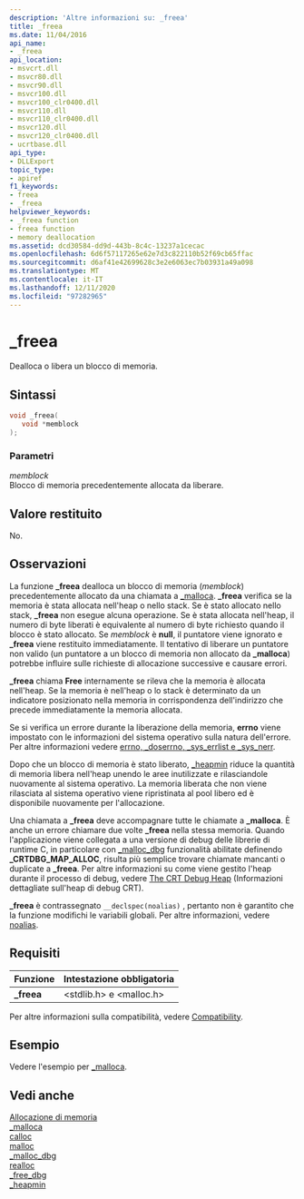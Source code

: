 ```yaml
---
description: 'Altre informazioni su: _freea'
title: _freea
ms.date: 11/04/2016
api_name:
- _freea
api_location:
- msvcrt.dll
- msvcr80.dll
- msvcr90.dll
- msvcr100.dll
- msvcr100_clr0400.dll
- msvcr110.dll
- msvcr110_clr0400.dll
- msvcr120.dll
- msvcr120_clr0400.dll
- ucrtbase.dll
api_type:
- DLLExport
topic_type:
- apiref
f1_keywords:
- freea
- _freea
helpviewer_keywords:
- _freea function
- freea function
- memory deallocation
ms.assetid: dcd30584-dd9d-443b-8c4c-13237a1cecac
ms.openlocfilehash: 6d6f57117265e62e7d3c822110b52f69cb65ffac
ms.sourcegitcommit: d6af41e42699628c3e2e6063ec7b03931a49a098
ms.translationtype: MT
ms.contentlocale: it-IT
ms.lasthandoff: 12/11/2020
ms.locfileid: "97282965"
---
```

# <a name="_freea"></a>_freea

Dealloca o libera un blocco di memoria.

## <a name="syntax"></a>Sintassi

```C
void _freea(
   void *memblock
);
```

### <a name="parameters"></a>Parametri

*memblock*<br/>
Blocco di memoria precedentemente allocata da liberare.

## <a name="return-value"></a>Valore restituito

No.

## <a name="remarks"></a>Osservazioni

La funzione **_freea** dealloca un blocco di memoria (*memblock*) precedentemente allocato da una chiamata a [_malloca](malloca.md). **_freea** verifica se la memoria è stata allocata nell'heap o nello stack. Se è stato allocato nello stack, **_freea** non esegue alcuna operazione. Se è stata allocata nell'heap, il numero di byte liberati è equivalente al numero di byte richiesto quando il blocco è stato allocato. Se *memblock* è **null**, il puntatore viene ignorato e **_freea** viene restituito immediatamente. Il tentativo di liberare un puntatore non valido (un puntatore a un blocco di memoria non allocato da **_malloca**) potrebbe influire sulle richieste di allocazione successive e causare errori.

**_freea** chiama **Free** internamente se rileva che la memoria è allocata nell'heap. Se la memoria è nell'heap o lo stack è determinato da un indicatore posizionato nella memoria in corrispondenza dell'indirizzo che precede immediatamente la memoria allocata.

Se si verifica un errore durante la liberazione della memoria, **errno** viene impostato con le informazioni del sistema operativo sulla natura dell'errore. Per altre informazioni vedere [errno, _doserrno, _sys_errlist e _sys_nerr](../../c-runtime-library/errno-doserrno-sys-errlist-and-sys-nerr.md).

Dopo che un blocco di memoria è stato liberato, [_heapmin](heapmin.md) riduce la quantità di memoria libera nell'heap unendo le aree inutilizzate e rilasciandole nuovamente al sistema operativo. La memoria liberata che non viene rilasciata al sistema operativo viene ripristinata al pool libero ed è disponibile nuovamente per l'allocazione.

Una chiamata a **_freea** deve accompagnare tutte le chiamate a **_malloca**. È anche un errore chiamare due volte **_freea** nella stessa memoria. Quando l'applicazione viene collegata a una versione di debug delle librerie di runtime C, in particolare con [_malloc_dbg](malloc-dbg.md) funzionalità abilitate definendo **_CRTDBG_MAP_ALLOC**, risulta più semplice trovare chiamate mancanti o duplicate a **_freea**. Per altre informazioni su come viene gestito l'heap durante il processo di debug, vedere [The CRT Debug Heap](/visualstudio/debugger/crt-debug-heap-details) (Informazioni dettagliate sull'heap di debug CRT).

**_freea** è contrassegnato `__declspec(noalias)` , pertanto non è garantito che la funzione modifichi le variabili globali. Per altre informazioni, vedere [noalias](../../cpp/noalias.md).

## <a name="requirements"></a>Requisiti

|Funzione|Intestazione obbligatoria|
|--------------|---------------------|
|**_freea**|\<stdlib.h> e \<malloc.h>|

Per altre informazioni sulla compatibilità, vedere [Compatibility](../../c-runtime-library/compatibility.md).

## <a name="example"></a>Esempio

Vedere l'esempio per [_malloca](malloca.md).

## <a name="see-also"></a>Vedi anche

[Allocazione di memoria](../../c-runtime-library/memory-allocation.md)<br/>
[_malloca](malloca.md)<br/>
[calloc](calloc.md)<br/>
[malloc](malloc.md)<br/>
[_malloc_dbg](malloc-dbg.md)<br/>
[realloc](realloc.md)<br/>
[_free_dbg](free-dbg.md)<br/>
[_heapmin](heapmin.md)<br/>
